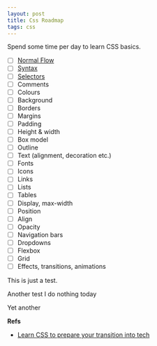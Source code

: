 ```yaml
---
layout: post
title: Css Roadmap
tags: css
---
```


Spend some time per day to learn CSS basics.

- [ ] [Normal Flow](https://developer.mozilla.org/en-US/docs/Learn/CSS/CSS_layout/Normal_Flow)
- [ ] [Syntax](https://developer.mozilla.org/en-US/docs/Web/CSS/Syntax)
- [ ] [Selectors](https://developer.mozilla.org/en-US/docs/Learn/CSS/Building_blocks/Selectors)
- [ ] Comments
- [ ] Colours
- [ ] Background
- [ ] Borders
- [ ] Margins
- [ ] Padding
- [ ] Height & width
- [ ] Box model
- [ ] Outline
- [ ] Text (alignment, decoration etc.)
- [ ] Fonts
- [ ] Icons
- [ ] Links
- [ ] Lists
- [ ] Tables
- [ ] Display, max-width
- [ ] Position
- [ ] Align
- [ ] Opacity
- [ ] Navigation bars
- [ ] Dropdowns
- [ ] Flexbox
- [ ] Grid
- [ ] Effects, transitions, animations

This is just a test.

Another test I do nothing today

Yet another


**Refs**
- [Learn CSS to prepare your transition into tech](https://transitionintotech.com/learn-css/)